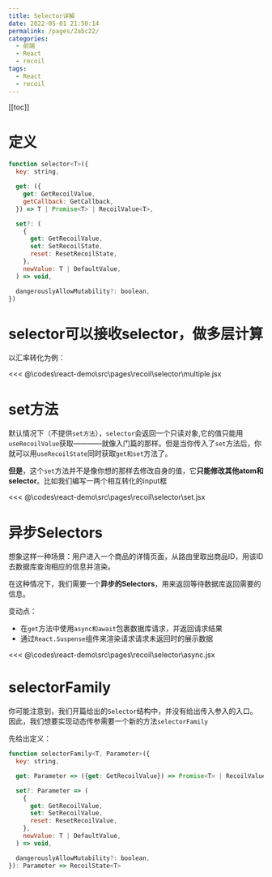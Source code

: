 ```yaml
---
title: Selector详解
date: 2022-05-01 21:50:14
permalink: /pages/2abc22/
categories:
  - 前端
  - React
  - recoil
tags:
  - React
  - recoil
---
```


[[toc]]

# 定义

```js
function selector<T>({
  key: string,

  get: ({
    get: GetRecoilValue,
    getCallback: GetCallback,
  }) => T | Promise<T> | RecoilValue<T>,

  set?: (
    {
      get: GetRecoilValue,
      set: SetRecoilState,
      reset: ResetRecoilState,
    },
    newValue: T | DefaultValue,
  ) => void,

  dangerouslyAllowMutability?: boolean,
})
```

# selector可以接收selector，做多层计算

以汇率转化为例：

<<< @\codes\react-demo\src\pages\recoil\selector\multiple.jsx

# set方法

默认情况下（不提供`set方法`），`selector`会返回一个只读对象,它的值只能用`useRecoilValue`获取————就像入门篇的那样。但是当你传入了`set`方法后，你就可以用`useRecoilState`同时获取`get和set`方法了。

**但是**，这个`set`方法并不是像你想的那样去修改自身的值，它**只能修改其他atom和selector**。比如我们编写一两个相互转化的input框

<<< @\codes\react-demo\src\pages\recoil\selector\set.jsx


# 异步Selectors

想象这样一种场景：用户进入一个商品的详情页面，从路由里取出商品ID，用该ID去数据库查询相应的信息并渲染。

在这种情况下，我们需要一个**异步的Selectors**，用来返回等待数据库返回需要的信息。

变动点：
- 在`get`方法中使用`async和await`包裹数据库请求，并返回请求结果
- 通过`React.Suspense`组件来渲染请求请求未返回时的展示数据

<<< @\codes\react-demo\src\pages\recoil\selector\async.jsx


# selectorFamily

你可能注意到，我们开篇给出的`Selector`结构中，并没有给出传入参入的入口。因此，我们想要实现动态传参需要一个新的方法`selectorFamily`

先给出定义：

```js
function selectorFamily<T, Parameter>({
  key: string, 

  get: Parameter => ({get: GetRecoilValue}) => Promise<T> | RecoilValue<T> | T,

  set?: Parameter => (
    {
      get: GetRecoilValue,
      set: SetRecoilValue,
      reset: ResetRecoilValue,
    },
    newValue: T | DefaultValue,
  ) => void,

  dangerouslyAllowMutability?: boolean,
}): Parameter => RecoilState<T>
```

